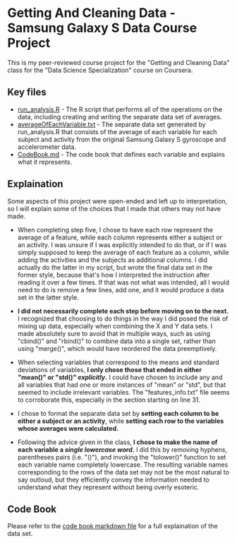 # Getting And Cleaning Data - Samsung Galaxy S Data Course Project
This is my peer-reviewed course project for the "Getting and Cleaning Data" class for the "Data Science Specialization" course on Coursera.

## Key files
* [run_analysis.R](run_analysis.R) - The R script that performs all of the operations on the data, including creating and writing the separate data set of averages.
* [averageOfEachVariable.txt](data/averageOfEachVariable.txt) - The separate data set generated by run_analysis.R that consists of the average of each variable for each subject and activity from the original Samsung Galaxy S gyroscope and accelerometer data.
* [CodeBook.md](docs/CodeBook.md) - The code book that defines each variable and explains what it represents.

## Explaination
Some aspects of this project were open-ended and left up to interpretation, so I will explain some of the choices that I made that others may not have made.

* When completing step five, I chose to have each row represent the average of a feature, while each column represents either a subject or an activity. I was unsure if I was explicitly intended to do that, or if I was simply supposed to keep the average of each feature as a column, while adding the activities and the subjects as additional columns. I did actually do the latter in my script, but wrote the final data set in the former style, because that's how I interpreted the instruction after reading it over a few times. If that was not what was intended, all I would need to do is remove a few lines, add one, and it would produce a data set in the latter style.

* **I did not necessarily complete each step before moving on to the next.** I recognized that choosing to do things in the way I did posed the risk of mixing up data, especially when combining the X and Y data sets. I made absolutely sure to avoid that in multiple ways, such as using "cbind()" and "rbind()" to combine data into a single set, rather than using "merge()", which would have reordered the data preemptively.

* When selecting variables that correspond to the means and standard deviations of variables, **I only chose those that ended in either "mean()" or "std()" _explicitly_.** I could have chosen to include any and all variables that had one or more instances of "mean" or "std", but that seemed to include irrelevant variables. The "features_info.txt" file seems to corroborate this, especially in the section starting on line 31.

* I chose to format the separate data set by **setting each column to be either a subject or an activity**, while **setting each row to the variables whose averages were calculated.**

* Following the advice given in the class, **I chose to make the name of each variable a _single lowercase word_.** I did this by removing hyphens, parentheses pairs (i.e. "()"), and invoking the "tolower()" function to set each variable name completely lowercase. The resulting variable names corresponding to the rows of the data set may not be the most natural to say outloud, but they efficiently convey the information needed to understand what they represent without being overly esoteric.

## Code Book
Please refer to the [code book markdown file](docs/CodeBook.md) for a full explaination of the data set.
